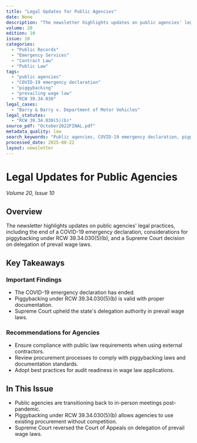 ```yaml
---
title: "Legal Updates for Public Agencies"
date: None
description: "The newsletter highlights updates on public agencies' legal practices, including the end of a COVID-19 emergency declaration, considerations for piggybacking under RCW 39.34.030(5)(b), and a Supreme Court decision on delegation of prevail wage laws."
volume: 20
edition: 10
issue: 10
categories:
  - "Public Records"
  - "Emergency Services"
  - "Contract Law"
  - "Public Law"
tags:
  - "public agencies"
  - "COVID-19 emergency declaration"
  - "piggybacking"
  - "prevailing wage law"
  - "RCW 39.34.030"
legal_cases:
  - "Barry & Barry v. Department of Motor Vehicles"
legal_statutes:
  - "RCW 39.34.030(5)(b)"
source_pdf: "October2022FINAL.pdf"
metadata_quality: low
search_keywords: "Public agencies, COVID-19 emergency declaration, piggybacking under RCW 39.34.030(5)(b), prevailing wage law, Supreme Court decision on delegation..."
processed_date: 2025-08-22
layout: newsletter
---
```


# Legal Updates for Public Agencies

*Volume 20, Issue 10*

## Overview

The newsletter highlights updates on public agencies' legal practices, including the end of a COVID-19 emergency declaration, considerations for piggybacking under RCW 39.34.030(5)(b), and a Supreme Court decision on delegation of prevail wage laws.

## Key Takeaways

### Important Findings

- The COVID-19 emergency declaration has ended.
- Piggybacking under RCW 39.34.030(5)(b) is valid with proper documentation.
- Supreme Court upheld the state's delegation authority in prevail wage laws.

### Recommendations for Agencies

- Ensure compliance with public law requirements when using external contractors.
- Review procurement processes to comply with piggybacking laws and documentation standards.
- Adopt best practices for audit readiness in wage law applications.

## In This Issue

- Public agencies are transitioning back to in-person meetings post-pandemic.
- Piggybacking under RCW 39.34.030(5)(b) allows agencies to use existing procurement without competition.
- Supreme Court reversed the Court of Appeals on delegation of prevail wage laws.

